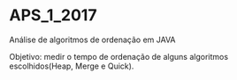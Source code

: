 # APS_1_2017
Análise de algoritmos de ordenação em JAVA

Objetivo: medir o tempo de ordenação de alguns algoritmos escolhidos(Heap, Merge e Quick).
